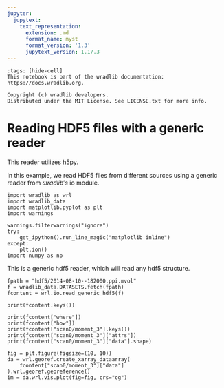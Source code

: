 ```yaml
---
jupyter:
  jupytext:
    text_representation:
      extension: .md
      format_name: myst
      format_version: '1.3'
      jupytext_version: 1.17.3
---
```


```{raw-cell}
:tags: [hide-cell]
This notebook is part of the wradlib documentation: https://docs.wradlib.org.

Copyright (c) wradlib developers.
Distributed under the MIT License. See LICENSE.txt for more info.
```

# Reading HDF5 files with a generic reader

This reader utilizes [h5py](https://docs.h5py.org).

In this example, we read HDF5 files from different sources using a generic reader from $\omega radlib's$ io module.

```{code-cell} python
import wradlib as wrl
import wradlib_data
import matplotlib.pyplot as plt
import warnings

warnings.filterwarnings("ignore")
try:
    get_ipython().run_line_magic("matplotlib inline")
except:
    plt.ion()
import numpy as np
```

This is a generic hdf5 reader, which will read any hdf5 structure.

```{code-cell} python
fpath = "hdf5/2014-08-10--182000.ppi.mvol"
f = wradlib_data.DATASETS.fetch(fpath)
fcontent = wrl.io.read_generic_hdf5(f)
```

```{code-cell} python
print(fcontent.keys())
```

```{code-cell} python
print(fcontent["where"])
print(fcontent["how"])
print(fcontent["scan0/moment_3"].keys())
print(fcontent["scan0/moment_3"]["attrs"])
print(fcontent["scan0/moment_3"]["data"].shape)
```

```{code-cell} python
fig = plt.figure(figsize=(10, 10))
da = wrl.georef.create_xarray_dataarray(
    fcontent["scan0/moment_3"]["data"]
).wrl.georef.georeference()
im = da.wrl.vis.plot(fig=fig, crs="cg")
```
